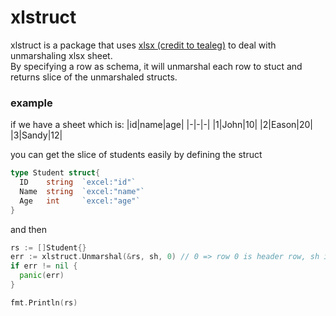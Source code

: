 # xlstruct
xlstruct is a package that uses [xlsx (credit to tealeg)](github.com/tealeg/xlsx) to deal with unmarshaling xlsx sheet.  
By specifying a row as schema, it will unmarshal each row to stuct and returns slice of the unmarshaled structs.  

### example  
if we have a sheet which is:
|id|name|age|
|-|-|-|
|1|John|10|
|2|Eason|20|
|3|Sandy|12|

you can get the slice of students easily by defining the struct
```go
type Student struct{
  ID    string  `excel:"id"`
  Name  string  `excel:"name"`
  Age   int     `excel:"age"`
}
```
and then

```go
rs := []Student{}
err := xlstruct.Unmarshal(&rs, sh, 0) // 0 => row 0 is header row, sh is sheet
if err != nil {
  panic(err)
}

fmt.Println(rs)
```
